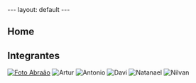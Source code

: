 <link rel="stylesheet" href="otherStyle.css">
---
layout: default
---

## Home

## Integrantes

[<img src="https://avatars.githubusercontent.com/u/56660914?s=460&v=4" alt="Foto Abraão">](https://github.com/Abraao1231)
![Artur](https://avatars.githubusercontent.com/u/78550466?s=460&v=4)
![Antonio](https://avatars.githubusercontent.com/u/54555684?s=460&u=168b34321239372c84884cbeeda0f19683eeda01&v=4)
![Davi](https://avatars.githubusercontent.com/u/54643148?s=460&v=4)
![Natanael](https://avatars.githubusercontent.com/u/56640659?s=460&v=4)
![Nilvan](https://avatars.githubusercontent.com/u/54211866?s=460&u=5f1c2bdfb239084375881707ac3b8cf45ed28e9a&v=4)
